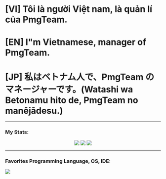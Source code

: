 # [VI] Tôi là người Việt nam, là quản lí của PmgTeam.
# [EN] I"m Vietnamese, manager of PmgTeam.
# [JP] 私はベトナム人で、PmgTeam のマネージャーです。(Watashi wa Betonamu hito de, PmgTeam no manējādesu.)

---
### My Stats:
<div align = "center">
  <img src = "https://github-readme-stats.vercel.app/api?username=pmgdev64&theme=transparent&show_icons=true&hide_border=true&count_private=true" draggable = false>
  <img src = "https://github-readme-stats.vercel.app/api/top-langs/?username=pmgdev64&theme=transparent&show_icons=true&hide_border=true&layout=compact" draggable = false>
  <img src = "https://github-readme-streak-stats.herokuapp.com/?user=pmgdev64&theme=transparent&hide_border=true" draggable = false>
</div>

---
### Favorites Programming Language, OS, IDE:
<img src = "https://skillicons.dev/icons?i=java,python,cs,bash,html,css,js,linux,windows,arduino" draggable = false>

